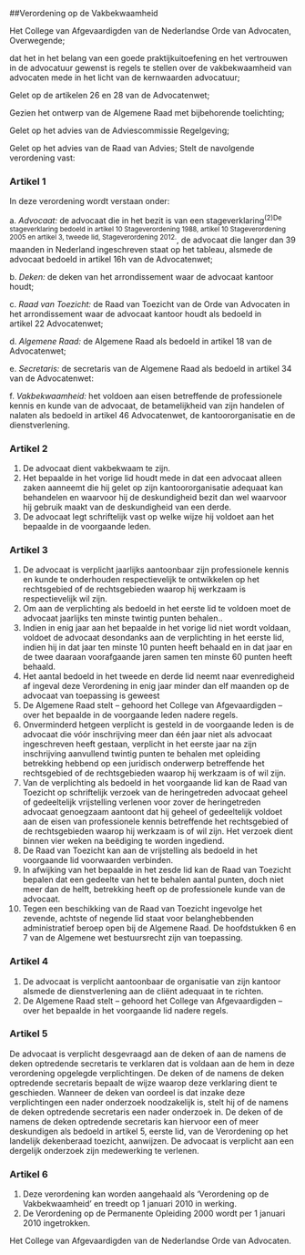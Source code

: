 <meta http-equiv='Content-Type' content='text/html; charset=utf-8' />

##Verordening op de Vakbekwaamheid

Het College van Afgevaardigden van de Nederlandse Orde van Advocaten,  
Overwegende;

dat het in het belang van een goede praktijkuitoefening en het vertrouwen in de advocatuur gewenst is regels te stellen over de vakbekwaamheid van advocaten mede in het licht van de kernwaarden advocatuur;

Gelet op de artikelen 26 en 28 van de Advocatenwet;

Gezien het ontwerp van de Algemene Raad met bijbehorende toelichting;

Gelet op het advies van de Adviescommissie Regelgeving;

Gelet op het advies van de Raad van Advies;
Stelt de navolgende verordening vast:    

### Artikel  1  

In deze verordening wordt verstaan onder: 

a.  *Advocaat:* de advocaat die in het bezit is van een stageverklaring<sup>(2)De stageverklaring bedoeld in artikel 10 Stageverordening 1988, artikel 10 Stageverordening 2005 en artikel 3, tweede lid, Stageverordening 2012.</sup>, de advocaat die langer dan 39 maanden in Nederland ingeschreven staat op het tableau, alsmede de advocaat bedoeld in artikel 16h van de Advocatenwet;  

b.  *Deken:* de deken van het arrondissement waar de advocaat kantoor houdt;  

c.  *Raad van Toezicht:* de Raad van Toezicht van de Orde van Advocaten in het arrondissement waar de advocaat kantoor houdt als bedoeld in artikel 22 Advocatenwet;  

d.  *Algemene Raad:* de Algemene Raad als bedoeld in artikel 18 van de Advocatenwet;  

e.  *Secretaris:* de secretaris van de Algemene Raad als bedoeld in artikel 34 van de Advocatenwet:  

f.  *Vakbekwaamheid:* het voldoen aan eisen betreffende de professionele kennis en kunde van de advocaat, de betamelijkheid van zijn handelen of nalaten als bedoeld in artikel 46 Advocatenwet, de kantoororganisatie en de dienstverlening.   

### Artikel  2  

1.  De advocaat dient vakbekwaam te zijn.   
2.  Het bepaalde in het vorige lid houdt mede in dat een advocaat alleen zaken aanneemt die hij gelet op zijn kantoororganisatie adequaat kan behandelen en waarvoor hij de deskundigheid bezit dan wel waarvoor hij gebruik maakt van de deskundigheid van een derde.   
3.  De advocaat legt schriftelijk vast op welke wijze hij voldoet aan het bepaalde in de voorgaande leden.  

### Artikel  3  

1.  De advocaat is verplicht jaarlijks aantoonbaar zijn professionele kennis en kunde te onderhouden respectievelijk te ontwikkelen op het rechtsgebied of de rechtsgebieden waarop hij werkzaam is respectievelijk wil zijn.   
2.  Om aan de verplichting als bedoeld in het eerste lid te voldoen moet de advocaat jaarlijks ten minste twintig punten behalen..   
3.  Indien in enig jaar aan het bepaalde in het vorige lid niet wordt voldaan, voldoet de advocaat desondanks aan de verplichting in het eerste lid, indien hij in dat jaar ten minste 10 punten heeft behaald en in dat jaar en de twee daaraan voorafgaande jaren samen ten minste 60 punten heeft behaald.   
4.  Het aantal bedoeld in het tweede en derde lid neemt naar evenredigheid af ingeval deze Verordening in enig jaar minder dan elf maanden op de advocaat van toepassing is geweest   
5.  De Algemene Raad stelt – gehoord het College van Afgevaardigden – over het bepaalde in de voorgaande leden nadere regels.  
6.  Onverminderd hetgeen verplicht is gesteld in de voorgaande leden is de advocaat die vóór inschrijving meer dan één jaar niet als advocaat ingeschreven heeft gestaan, verplicht in het eerste jaar na zijn inschrijving aanvullend twintig punten te behalen met opleiding betrekking hebbend op een juridisch onderwerp betreffende het rechtsgebied of de rechtsgebieden waarop hij werkzaam is of wil zijn.   
7.  Van de verplichting als bedoeld in het voorgaande lid kan de Raad van Toezicht op schriftelijk verzoek van de heringetreden advocaat geheel of gedeeltelijk vrijstelling verlenen voor zover de heringetreden advocaat genoegzaam aantoont dat hij geheel of gedeeltelijk voldoet aan de eisen van professionele kennis betreffende het rechtsgebied of de rechtsgebieden waarop hij werkzaam is of wil zijn. Het verzoek dient binnen vier weken na beëdiging te worden ingediend.  
8.  De Raad van Toezicht kan aan de vrijstelling als bedoeld in het voorgaande lid voorwaarden verbinden.  
9.  In afwijking van het bepaalde in het zesde lid kan de Raad van Toezicht bepalen dat een gedeelte van het te behalen aantal punten, doch niet meer dan de helft, betrekking heeft op de professionele kunde van de advocaat.  
10.  Tegen een beschikking van de Raad van Toezicht ingevolge het zevende, achtste of negende lid staat voor belanghebbenden administratief beroep open bij de Algemene Raad. De hoofdstukken 6 en 7 van de Algemene wet bestuursrecht zijn van toepassing. 

### Artikel  4  

1.  De advocaat is verplicht aantoonbaar de organisatie van zijn kantoor alsmede de dienstverlening aan de cliënt adequaat in te richten.   
2.  De Algemene Raad stelt – gehoord het College van Afgevaardigden – over het bepaalde in het voorgaande lid nadere regels.  

### Artikel  5  

De advocaat is verplicht desgevraagd aan de deken of aan de namens de deken optredende secretaris te verklaren dat is voldaan aan de hem in deze verordening opgelegde verplichtingen. De deken of de namens de deken optredende secretaris bepaalt de wijze waarop deze verklaring dient te geschieden. Wanneer de deken van oordeel is dat inzake deze verplichtingen een nader onderzoek noodzakelijk is, stelt hij of de namens de deken optredende secretaris een nader onderzoek in. De deken of de namens de deken optredende secretaris kan hiervoor een of meer deskundigen als bedoeld in artikel 5, eerste lid, van de Verordening op het landelijk dekenberaad toezicht, aanwijzen. De advocaat is verplicht aan een dergelijk onderzoek zijn medewerking te verlenen. 

### Artikel  6  

1.  Deze verordening kan worden aangehaald als ‘Verordening op de Vakbekwaamheid’ en treedt op 1 januari 2010 in werking.   
2.  De Verordening op de Permanente Opleiding 2000 wordt per 1 januari 2010 ingetrokken.  

Het College van Afgevaardigden van de Nederlandse Orde van Advocaten.   

